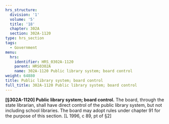 ```yaml
---
hrs_structure:
  division: '1'
  volume: '5'
  title: '18'
  chapter: 302A
  section: 302A-1120
type: hrs_section
tags:
  - Government
menu:
  hrs:
    identifier: HRS_0302A-1120
    parent: HRS0302A
    name: 302A-1120 Public library system; board control
weight: 64880
title: Public library system; board control
full_title: 302A-1120 Public library system; board control
---
```

**[§302A-1120] Public library system; board control.** The board, through the state librarian, shall have direct control of the public library system, but not including school libraries. The board may adopt rules under chapter 91 for the purpose of this section. [L 1996, c 89, pt of §2]